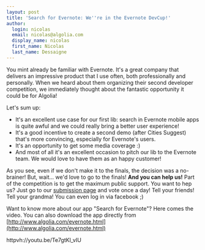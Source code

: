```yaml
---
layout: post
title: 'Search for Evernote: We''re in the Evernote DevCup!'
author:
  login: nicolas
  email: nicolas@algolia.com
  display_name: nicolas
  first_name: Nicolas
  last_name: Dessaigne
---
```


You mint already be familiar with Evernote. It's a great company that delivers
an impressive product that I use often, both professionally and personally.
When we heard about them organizing their second developer competition, we
immediately thought about the fantastic opportunity it could be for Algolia!

Let's sum up:

  * It's an excellent use case for our first lib: search in Evernote mobile apps is quite awful and we could really bring a better user experience!
  * It's a good incentive to create a second demo (after Cities Suggest) that's more convincing, especially for Evernote's users.
  * It's an opportunity to get some media coverage :)
  * And most of all it's an excellent occasion to pitch our lib to the Evernote team. We would love to have them as an happy customer!

As you see, even if we don't make it to the finals, the decision was a no-
brainer! But, wait... we'd love to go to the finals! **And you can help us!**
Part of the competition is to get the maximum public support. You want to hep
us? Just go to our [submission
page](http://devcup.evernote.com/submissions/8585-search-for-evernote) and
vote once a day! Tell your friends! Tell your grandma! You can even log in via
facebook ;)

Want to know more about our app "Search for Evernote"? Here comes the video.
You can also download the app directly from
[http://www.algolia.com/evernote.html](http://www.algolia.com/evernote.html)

httpvh://youtu.be/Te7gtKl_vIU

